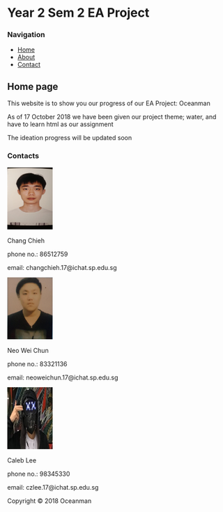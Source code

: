 <html>
<head>
<title>Oceanman</title>
<link rel="stylesheet" type="text/css" href="style.css" />
</head>
<body>
<div id="container">
<div id="header">
<h1>Year 2 Sem 2 EA Project</h1>
</div>
<div id="content">
<div id="nav">
<h3>Navigation</h3>
<ul>
<li><a class="selected" href="">Home</a></li>
<li><a href="">About</a></li>
<li><a href="">Contact</a></li>
</ul>
</div>

<div id="main">
<h2>Home page</h2>
<p>This website is to show you our progress of our EA Project: Oceanman</p>
<p>As of 17 October 2018 we have been given our project theme; water, and have to learn html as our assignment</p>
<p>The ideation progress will be updated soon</p>

<h3>Contacts</h3>

<img src="jason.jpg" width="104" height="142"> <p>Chang Chieh</p>
<p>phone no.: 86512759</p>
<p>email: changchieh.17@ichat.sp.edu.sg</p>

<img src="weichun.jpg" width="104" height="142"> <p>Neo Wei Chun</p>
<p>phone no.: 83321136</p>
<p>email: neoweichun.17@ichat.sp.edu.sg</p>

<img src="caleb.jpg" width="104" height="142"> <p>Caleb Lee</p>
<p>phone no.: 98345330</p>
<p>email: czlee.17@ichat.sp.edu.sg</p>

</div>
</div>
<div>
<div id="footer">
Copyright &copy; 2018 Oceanman
</div>
</body>
</html>
